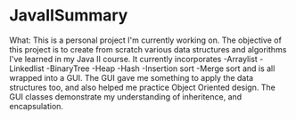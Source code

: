 # JavaIISummary

What:
This is a personal project I'm currently working on. The objective of this project is to create from scratch various data structures and algorithms I've learned in my Java II
course. It currently incorporates
-Arraylist
-Linkedlist
-BinaryTree
-Heap
-Hash
-Insertion sort
-Merge sort
and is all wrapped into a GUI. The GUI gave me something to apply the data structures too, and also helped me practice Object Oriented design. The GUI classes demonstrate my
understanding of inheritence, and encapsulation.
